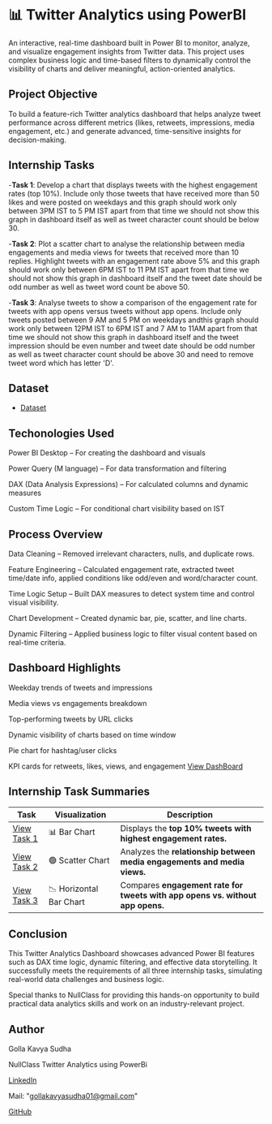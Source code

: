 # 📊 Twitter Analytics using PowerBI
An interactive, real-time dashboard built in Power BI to monitor, analyze, and visualize engagement insights from Twitter data. This project uses complex business logic and time-based filters to dynamically control the visibility of charts and deliver meaningful, action-oriented analytics.

## Project Objective
To build a feature-rich Twitter analytics dashboard that helps analyze tweet performance across different metrics (likes, retweets, impressions, media engagement, etc.) and generate advanced, time-sensitive insights for decision-making.

## Internship Tasks
-**Task 1**: Develop a chart that displays tweets with the highest engagement rates (top 10%). Include only those tweets that have received more than 50 likes and were posted on weekdays and this graph should work only between 3PM IST to 5 PM IST apart from that time we should not show this graph in dashboard itself as well as tweet character count should be below 30.

-**Task 2**: Plot a scatter chart to analyse the relationship between media engagements and media views for tweets that received more than 10 replies. Highlight tweets with an engagement rate above 5% and this graph should work only between 6PM IST to 11 PM IST apart from that time we should not show this graph in dashboard itself and the tweet date should be odd number as well as tweet word count be above 50.

-**Task 3**: Analyse tweets to show a comparison of the engagement rate for tweets with app opens versus tweets without app opens. Include only tweets posted between 9 AM and 5 PM on weekdays andthis graph should work only between 12PM IST to 6PM IST and 7 AM to 11AM apart from that time we should not show this graph in dashboard itself and the tweet impression should be even number and tweet date should be odd number as well as tweet character count should be above 30 and need to remove tweet word which has letter 'D'.

## Dataset
- <a href="https://github.com/KavyaSudha01/Twitter-Analytics/blob/main/Tweet.xlsx">Dataset </a>

## Techonologies Used
Power BI Desktop – For creating the dashboard and visuals

Power Query (M language) – For data transformation and filtering

DAX (Data Analysis Expressions) – For calculated columns and dynamic measures

Custom Time Logic – For conditional chart visibility based on IST

## Process Overview
Data Cleaning – Removed irrelevant characters, nulls, and duplicate rows.

Feature Engineering – Calculated engagement rate, extracted tweet time/date info, applied conditions like odd/even and word/character count.

Time Logic Setup – Built DAX measures to detect system time and control visual visibility.

Chart Development – Created dynamic bar, pie, scatter, and line charts.

Dynamic Filtering – Applied business logic to filter visual content based on real-time criteria.

## Dashboard Highlights

Weekday trends of tweets and impressions

Media views vs engagements breakdown

Top-performing tweets by URL clicks

Dynamic visibility of charts based on time window

Pie chart for hashtag/user clicks

KPI cards for retweets, likes, views, and engagement 
<a href="https://github.com/KavyaSudha01/Twitter-Analytics/blob/main/Twitter%20Dashboard.png"> View DashBoard </a>

## Internship Task Summaries
| **Task**   | **Visualization**       | **Description**                                                                                                                                                                                                                                                                                                                      |
| ---------- | ----------------------- | ------------------------------------------------------------------------------------------------------------------------------------------------------------------------------------------------------------------------------------------------------------------------------------------------------------------------------------ |
| <a href="https://github.com/KavyaSudha01/Twitter-Analytics/blob/main/Task%20One.png"> View Task 1 </a>| 📊 Bar Chart            | Displays the **top 10% tweets with highest engagement rates.**
| <a href="https://github.com/KavyaSudha01/Twitter-Analytics/blob/main/Task%20Two.png"> View Task 2 </a> | 🟢 Scatter Chart        | Analyzes the **relationship between media engagements and media views.**         |
| <a href="https://github.com/KavyaSudha01/Twitter-Analytics/blob/main/Task%20Three.png"> View Task 3 </a> | 📉 Horizontal Bar Chart | Compares **engagement rate for tweets with app opens vs. without app opens.**


## Conclusion
This Twitter Analytics Dashboard showcases advanced Power BI features such as DAX time logic, dynamic filtering, and effective data storytelling. It successfully meets the requirements of all three internship tasks, simulating real-world data challenges and business logic.

Special thanks to NullClass for providing this hands-on opportunity to build practical data analytics skills and work on an industry-relevant project.

## Author
Golla Kavya Sudha

NullClass Twitter Analytics using PowerBi

<a href="https://www.linkedin.com/in/golla-kavya-sudha-64477a290/" >LinkedIn </a>

Mail: "gollakavyasudha01@gmail.com"

<a href="https://github.com/KavyaSudha01"> GitHub </a>
